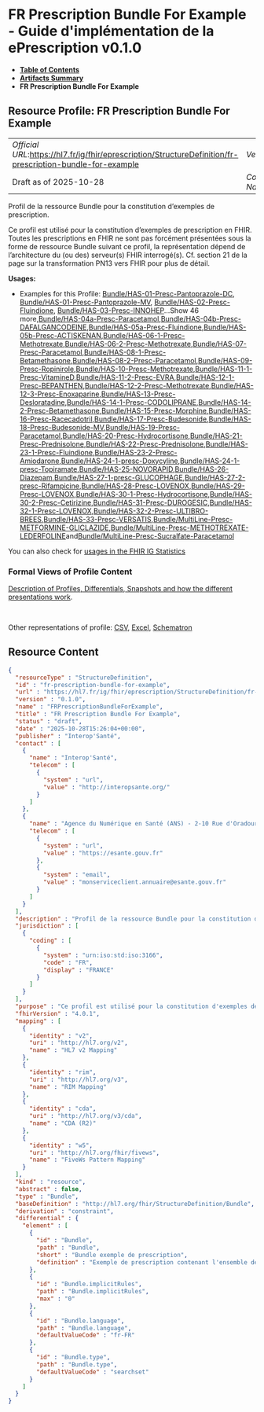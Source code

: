 # FR Prescription Bundle For Example - Guide d'implémentation de la ePrescription v0.1.0

* [**Table of Contents**](toc.md)
* [**Artifacts Summary**](artifacts.md)
* **FR Prescription Bundle For Example**

## Resource Profile: FR Prescription Bundle For Example 

| | |
| :--- | :--- |
| *Official URL*:https://hl7.fr/ig/fhir/eprescription/StructureDefinition/fr-prescription-bundle-for-example | *Version*:0.1.0 |
| Draft as of 2025-10-28 | *Computable Name*:FRPrescriptionBundleForExample |

 
Profil de la ressource Bundle pour la constitution d’exemples de prescription. 

 
Ce profil est utilisé pour la constitution d’exemples de prescription en FHIR. Toutes les prescriptions en FHIR ne sont pas forcément présentées sous la forme de ressource Bundle suivant ce profil, la représentation dépend de l’architecture du (ou des) serveur(s) FHIR interrogé(s). Cf. section 21 de la page sur la transformation PN13 vers FHIR pour plus de détail. 

**Usages:**

* Examples for this Profile: [Bundle/HAS-01-Presc-Pantoprazole-DC](Bundle-HAS-01-Presc-Pantoprazole-DC.md), [Bundle/HAS-01-Presc-Pantoprazole-MV](Bundle-HAS-01-Presc-Pantoprazole-MV.md), [Bundle/HAS-02-Presc-Fluindione](Bundle-HAS-02-Presc-Fluindione.md), [Bundle/HAS-03-Presc-INNOHEP](Bundle-HAS-03-Presc-INNOHEP.md)...Show 46 more,[Bundle/HAS-04a-Presc-Paracetamol](Bundle-HAS-04a-Presc-Paracetamol.md),[Bundle/HAS-04b-Presc-DAFALGANCODEINE](Bundle-HAS-04b-Presc-DAFALGANCODEINE.md),[Bundle/HAS-05a-Presc-Fluindione](Bundle-HAS-05a-Presc-Fluindione.md),[Bundle/HAS-05b-Presc-ACTISKENAN](Bundle-HAS-05b-Presc-ACTISKENAN.md),[Bundle/HAS-06-1-Presc-Methotrexate](Bundle-HAS-06-1-Presc-Methotrexate.md),[Bundle/HAS-06-2-Presc-Methotrexate](Bundle-HAS-06-2-Presc-Methotrexate.md),[Bundle/HAS-07-Presc-Paracetamol](Bundle-HAS-07-Presc-Paracetamol.md),[Bundle/HAS-08-1-Presc-Betamethasone](Bundle-HAS-08-1-Presc-Betamethasone.md),[Bundle/HAS-08-2-Presc-Paracetamol](Bundle-HAS-08-2-Presc-Paracetamol.md),[Bundle/HAS-09-Presc-Ropinirole](Bundle-HAS-09-Presc-Ropinirole.md),[Bundle/HAS-10-Presc-Methotrexate](Bundle-HAS-10-Presc-Methotrexate.md),[Bundle/HAS-11-1-Presc-VitamineD](Bundle-HAS-11-1-Presc-VitamineD.md),[Bundle/HAS-11-2-Presc-EVRA](Bundle-HAS-11-2-Presc-EVRA.md),[Bundle/HAS-12-1-Presc-BEPANTHEN](Bundle-HAS-12-1-Presc-BEPANTHEN.md),[Bundle/HAS-12-2-Presc-Methotrexate](Bundle-HAS-12-2-Presc-Methotrexate.md),[Bundle/HAS-12-3-Presc-Enoxaparine](Bundle-HAS-12-3-Presc-Enoxaparine.md),[Bundle/HAS-13-Presc-Desloratadine](Bundle-HAS-13-Presc-Desloratadine.md),[Bundle/HAS-14-1-Presc-CODOLIPRANE](Bundle-HAS-14-1-Presc-CODOLIPRANE.md),[Bundle/HAS-14-2-Presc-Betamethasone](Bundle-HAS-14-2-Presc-Betamethasone.md),[Bundle/HAS-15-Presc-Morphine](Bundle-HAS-15-Presc-Morphine.md),[Bundle/HAS-16-Presc-Racecadotril](Bundle-HAS-16-Presc-Racecadotril.md),[Bundle/HAS-17-Presc-Budesonide](Bundle-HAS-17-Presc-Budesonide.md),[Bundle/HAS-18-Presc-Budesonide-MV](Bundle-HAS-18-Presc-Budesonide-MV.md),[Bundle/HAS-19-Presc-Paracetamol](Bundle-HAS-19-Presc-Paracetamol.md),[Bundle/HAS-20-Presc-Hydrocortisone](Bundle-HAS-20-Presc-Hydrocortisone.md),[Bundle/HAS-21-Presc-Prednisolone](Bundle-HAS-21-Presc-Prednisolone.md),[Bundle/HAS-22-Presc-Prednisolone](Bundle-HAS-22-Presc-Prednisolone.md),[Bundle/HAS-23-1-Presc-Fluindione](Bundle-HAS-23-1-Presc-Fluindione.md),[Bundle/HAS-23-2-Presc-Amiodarone](Bundle-HAS-23-2-Presc-Amiodarone.md),[Bundle/HAS-24-1-presc-Doxycyline](Bundle-HAS-24-1-presc-Doxycyline.md),[Bundle/HAS-24-1-presc-Topiramate](Bundle-HAS-24-1-presc-Topiramate.md),[Bundle/HAS-25-NOVORAPID](Bundle-HAS-25-NOVORAPID.md),[Bundle/HAS-26-Diazepam](Bundle-HAS-26-Diazepam.md),[Bundle/HAS-27-1-presc-GLUCOPHAGE](Bundle-HAS-27-1-presc-GLUCOPHAGE.md),[Bundle/HAS-27-2-presc-Rifampicine](Bundle-HAS-27-2-presc-Rifampicine.md),[Bundle/HAS-28-Presc-LOVENOX](Bundle-HAS-28-Presc-LOVENOX.md),[Bundle/HAS-29-Presc-LOVENOX](Bundle-HAS-29-Presc-LOVENOX.md),[Bundle/HAS-30-1-Presc-Hydrocortisone](Bundle-HAS-30-1-Presc-Hydrocortisone.md),[Bundle/HAS-30-2-Presc-Cetirizine](Bundle-HAS-30-2-Presc-Cetirizine.md),[Bundle/HAS-31-Presc-DUROGESIC](Bundle-HAS-31-Presc-DUROGESIC.md),[Bundle/HAS-32-1-Presc-LOVENOX](Bundle-HAS-32-1-Presc-LOVENOX.md),[Bundle/HAS-32-2-Presc-ULTIBRO-BREES](Bundle-HAS-32-2-Presc-ULTIBRO-BREES.md),[Bundle/HAS-33-Presc-VERSATIS](Bundle-HAS-33-Presc-VERSATIS.md),[Bundle/MultiLine-Presc-METFORMINE-GLICLAZIDE](Bundle-MultiLine-Presc-METFORMINE-GLICLAZIDE.md),[Bundle/MultiLine-Presc-METHOTREXATE-LEDERFOLINE](Bundle-MultiLine-Presc-METHOTREXATE-LEDERFOLINE.md)and[Bundle/MultiLine-Presc-Sucralfate-Paracetamol](Bundle-MultiLine-Presc-Sucralfate-Paracetamol.md)

You can also check for [usages in the FHIR IG Statistics](https://packages2.fhir.org/xig/ans.fhir.fr.eprescription|current/StructureDefinition/fr-prescription-bundle-for-example)

### Formal Views of Profile Content

 [Description of Profiles, Differentials, Snapshots and how the different presentations work](http://build.fhir.org/ig/FHIR/ig-guidance/readingIgs.html#structure-definitions). 

 

Other representations of profile: [CSV](StructureDefinition-fr-prescription-bundle-for-example.csv), [Excel](StructureDefinition-fr-prescription-bundle-for-example.xlsx), [Schematron](StructureDefinition-fr-prescription-bundle-for-example.sch) 



## Resource Content

```json
{
  "resourceType" : "StructureDefinition",
  "id" : "fr-prescription-bundle-for-example",
  "url" : "https://hl7.fr/ig/fhir/eprescription/StructureDefinition/fr-prescription-bundle-for-example",
  "version" : "0.1.0",
  "name" : "FRPrescriptionBundleForExample",
  "title" : "FR Prescription Bundle For Example",
  "status" : "draft",
  "date" : "2025-10-28T15:26:04+00:00",
  "publisher" : "Interop'Santé",
  "contact" : [
    {
      "name" : "Interop'Santé",
      "telecom" : [
        {
          "system" : "url",
          "value" : "http://interopsante.org/"
        }
      ]
    },
    {
      "name" : "Agence du Numérique en Santé (ANS) - 2-10 Rue d'Oradour-sur-Glane, 75015 Paris",
      "telecom" : [
        {
          "system" : "url",
          "value" : "https://esante.gouv.fr"
        },
        {
          "system" : "email",
          "value" : "monserviceclient.annuaire@esante.gouv.fr"
        }
      ]
    }
  ],
  "description" : "Profil de la ressource Bundle pour la constitution d'exemples de prescription.",
  "jurisdiction" : [
    {
      "coding" : [
        {
          "system" : "urn:iso:std:iso:3166",
          "code" : "FR",
          "display" : "FRANCE"
        }
      ]
    }
  ],
  "purpose" : "Ce profil est utilisé pour la constitution d'exemples de prescription en FHIR. Toutes les prescriptions en FHIR ne sont pas forcément présentées sous la forme de ressource Bundle suivant ce profil, la représentation dépend de l'architecture du (ou des) serveur(s) FHIR interrogé(s). Cf. section 21 de la page sur la transformation PN13 vers FHIR pour plus de détail.",
  "fhirVersion" : "4.0.1",
  "mapping" : [
    {
      "identity" : "v2",
      "uri" : "http://hl7.org/v2",
      "name" : "HL7 v2 Mapping"
    },
    {
      "identity" : "rim",
      "uri" : "http://hl7.org/v3",
      "name" : "RIM Mapping"
    },
    {
      "identity" : "cda",
      "uri" : "http://hl7.org/v3/cda",
      "name" : "CDA (R2)"
    },
    {
      "identity" : "w5",
      "uri" : "http://hl7.org/fhir/fivews",
      "name" : "FiveWs Pattern Mapping"
    }
  ],
  "kind" : "resource",
  "abstract" : false,
  "type" : "Bundle",
  "baseDefinition" : "http://hl7.org/fhir/StructureDefinition/Bundle",
  "derivation" : "constraint",
  "differential" : {
    "element" : [
      {
        "id" : "Bundle",
        "path" : "Bundle",
        "short" : "Bundle exemple de prescription",
        "definition" : "Exemple de prescription contenant l'ensemble des ressources issus d'une traduction d'un message PN13 de prescription en FHIR"
      },
      {
        "id" : "Bundle.implicitRules",
        "path" : "Bundle.implicitRules",
        "max" : "0"
      },
      {
        "id" : "Bundle.language",
        "path" : "Bundle.language",
        "defaultValueCode" : "fr-FR"
      },
      {
        "id" : "Bundle.type",
        "path" : "Bundle.type",
        "defaultValueCode" : "searchset"
      }
    ]
  }
}

```

